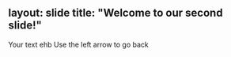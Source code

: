 layout: slide
title: "Welcome to our second slide!"
---
Your text ehb
Use the left arrow to go back
